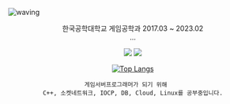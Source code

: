 ![waving](https://capsule-render.vercel.app/api?type=waving&height=200&text=Kanaloa&fontAlign=80&fontAlignY=40&color=gradient)

<div align="center">
	
<p>
	한국공학대학교 게임공학과 2017.03 ~ 2023.02<br>...
</p>
<p>
	<a href="https://en.cppreference.com/w/" target="_blank">
		<img src="https://img.shields.io/badge/C++-00599C?style={flat}&logo=C%2B%2B&logoColor=white"/></a>
	<a href="https://www.python.org/" target="_blank">
	  <img src="https://img.shields.io/badge/Python-3776AB?style={flat}&logo=python&logoColor=white"/> 
	</a>
</p>


[![Top Langs](https://github-readme-stats.vercel.app/api/top-langs/?username=Kanaloa21&layout=compact&theme=nord)](https://github.com/anuraghazra/github-readme-stats)

  	게임서버프로그래머가 되기 위해	
	C++, 소켓네트워크, IOCP, DB, Cloud, Linux를 공부중입니다.

</div>
